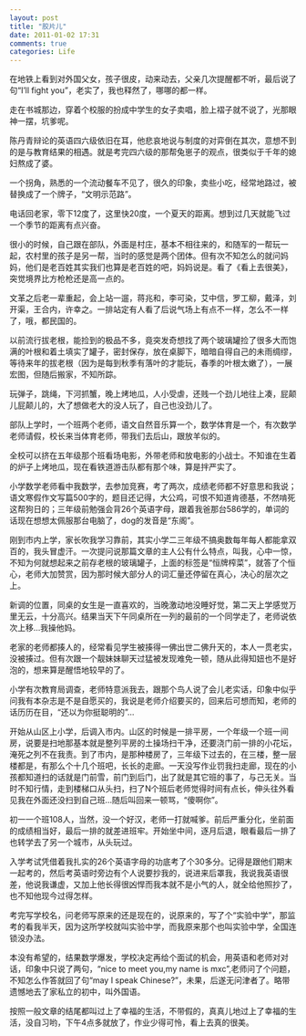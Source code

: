 ```yaml
---
layout: post
title: "胶片儿"
date: 2011-01-02 17:31
comments: true
categories: Life
---
```

在地铁上看到对外国父女，孩子很皮，动来动去，父亲几次提醒都不听，最后说了句“I’ll fight you”，老实了，我也释然了，哪哪的都一样。

走在书城那边，穿着个校服的扮成中学生的女子卖唱，脸上褶子就不说了，光那眼神一摆，坑爹呢。

陈丹青辩论的英语四六级依旧在耳，他悲哀地说与制度的对弈倒在其次，意想不到的是与教育结果的相遇。就是考完四六级的那帮兔崽子的观点，很类似于千年的媳妇熬成了婆。

<!--more-->

一个拐角，熟悉的一个流动餐车不见了，很久的印象，卖些小吃，经常地路过，被替换成了一个牌子，“文明示范路”。

电话回老家，零下12度了，这里快20度，一个夏天的距离。想到过几天就能飞过一个季节的距离有点兴奋。

很小的时候，自己跟在部队，外面是村庄，基本不相往来的，和随军的一帮玩一起，农村里的孩子是另一帮，当时的感觉是两个团体。但有次不知怎么的就问妈妈，他们是老百姓其实我们也算是老百姓的吧，妈妈说是。看了《看上去很美》，突觉境界比方枪枪还是高一点的。

文革之后老一辈重起，会上站一遛，蒋兆和，李可染，艾中信，罗工柳，戴泽，刘开渠，王合内，许幸之。一排站定有人看了后说气场上有点不一样，怎么不一样了，哦，都民国的。

以前流行拔老根，能捡到的极品不多，竟突发奇想找了两个玻璃罐捡了很多大而饱满的叶根和着土填实了罐子，密封保存，放在桌脚下，暗暗自得自己的未雨绸缪，等待来年的拔老根（因为是每到秋季有落叶的才能玩，春季的叶根太嫩了），一展宏图，但随后搬家，不知所踪。

玩弹子，跳绳，下河抓蟹，晚上烤地瓜，人小受虐，还贱一个劲儿地往上凑，屁颠儿屁颠儿的，大了想做老大的没人玩了，自己也没劲儿了。

部队上学时，一个班两个老师，语文自然音乐算一个，数学体育是一个，有次数学老师请假，校长来当体育老师，带我们去后山，跟放羊似的。

全校可以挤在五年级那个班看场电影，外带老师和放电影的小战士。不知谁在生着的炉子上烤地瓜，现在看铁道游击队都有那个味，算是拌严实了。

小学数学老师看中我数学，去参加竞赛，考了两次，成绩老师都不好意思和我说；语文寒假作文写篇500字的，题目还记得，大公鸡，可恨不知道肯德基，不然啃死这帮狗日的；三年级前勉强会背26个英语字母，跟着我爸那台586学的，单词的话现在想想太佩服那台电脑了，dog的发音是“东阁”。

刚到市内上学，家长吹我学习靠前，其实小学二三年级不搞奥数每年每人都能拿双百的，我头冒虚汗。一次提问说那篇文章的主人公有什么特点，叫我，心中一惊，不知为何就想起来之前存老根的玻璃罐子，上面的标签是“恒牌榨菜”，就答了个恒心，老师大加赞赏，因为那时候大部分人的词汇量还停留在真心，决心的层次之上。

新调的位置，同桌的女生是一直喜欢的，当晚激动地没睡好觉，第二天上学感觉万里无云，十分高兴。结果当天下午同桌所在一列的最前的一个同学走了，老师说依次上移…我操他妈。

老家的老师都揍人的，经常看见学生被揍得一佛出世二佛升天的，本人一贯老实，没被揍过。但有次跟一个靓妹妹聊天过猛被发现难免一顿，随从此得知妞也不是好泡的，想来算是醒悟地较早的了。

小学有次教育局调查，老师特意派我去，跟那个鸟人说了会儿老实话，印象中似乎问我有本杂志是不是自愿买的，我说是老师介绍要买的，回来后可想而知，老师的话历历在目，“还以为你挺聪明的”…

开始从山区上小学，后调入市内。山区的时候是一排平房，一个年级一个班一间房，说要是扫地那基本就是整列平房的土操场扫干净，还要浇门前一排的小花坛，淹死之列不在我责。到了市内，是那种楼房了，三年级下过去的，在三楼，整一层楼都是，有那么个十几个班吧，长长的走廊。一天没写作业罚我扫走廊，现在的小孩都知道扫的话就是门前雪，前门到后门，出了就是其它班的事了，与己无关。当时不知行情，走到楼梯口从头扫，扫了N个班后老师觉得时间有点长，伸头往外看见我在外面还没扫到自己班…随后叫回来一顿骂，“傻啊你”。

初一一个班108人，当然，没一个好汉，老师一打就喊爹。前后严重分化，坐前面的成绩相当好，最后一排的就差进班牢。开始坐中间，逐月后退，眼看最后一排了也转学去了另一个城市，从头玩过。

入学考试凭借着我扎实的26个英语字母的功底考了个30多分。记得是跟他们期末一起考的，然后考英语时旁边有个人说要抄我的，说进来后罩我，我说我英语很差，他说我谦虚，又加上他长得很凶悍而我本就不是小气的人，就全给他照抄了，也不知他现今过得怎样。

考完写学校名，问老师写原来的还是现在的，说原来的，写了个“实验中学”，那监考的看我半天，因为这所学校就叫实验中学，而我原来那个也叫实验中学，全国连锁没办法。

本没有希望的，结果数学爆发，学校决定再给个面试的机会，用英语和老师对对话，印象中只说了两句，“nice to meet you,my name is mxc”,老师问了个问题，不知怎么作答就回了句“may I speak Chinese?”，未果，后遂无问津者了。略带遗憾地去了家私立的初中，叫外国语。

按照一般文章的结尾都叫过上了幸福的生活，不带假的，真真儿地过上了幸福的生活，没自习哟，下午4点多就放了，作业少得可怜，看上去真的很美。

